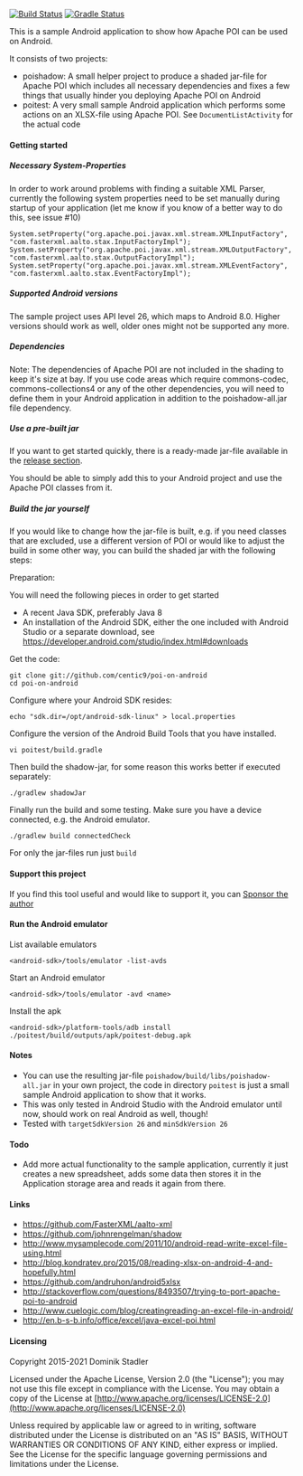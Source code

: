 [![Build Status](https://img.shields.io/endpoint.svg?url=https%3A%2F%2Factions-badge.atrox.dev%2Fcentic9%2Fpoi-on-android%2Fbadge&style=plastic)](https://actions-badge.atrox.dev/centic9/poi-on-android/goto)
[![Gradle Status](https://gradleupdate.appspot.com/centic9/poi-on-android/status.svg?branch=master)](https://gradleupdate.appspot.com/centic9/poi-on-android/status)

This is a sample Android application to show how
Apache POI can be used on Android.

It consists of two projects:
* poishadow: A small helper project to produce
  a shaded jar-file for Apache POI which includes
  all necessary dependencies and fixes a few things
  that usually hinder you deploying Apache POI on
  Android
* poitest: A very small sample Android application
  which performs some actions on an XLSX-file using
  Apache POI. See `DocumentListActivity` for the actual
  code

#### Getting started

##### Necessary System-Properties

In order to work around problems with finding a suitable XML Parser, currently
the following system properties need to be set manually during startup of your
application (let me know if you know of a better way to do this, see issue #10)

    System.setProperty("org.apache.poi.javax.xml.stream.XMLInputFactory", "com.fasterxml.aalto.stax.InputFactoryImpl");
    System.setProperty("org.apache.poi.javax.xml.stream.XMLOutputFactory", "com.fasterxml.aalto.stax.OutputFactoryImpl");
    System.setProperty("org.apache.poi.javax.xml.stream.XMLEventFactory", "com.fasterxml.aalto.stax.EventFactoryImpl");

##### Supported Android versions

The sample project uses API level 26, which maps to Android 8.0. Higher versions should work as well, 
older ones might not be supported any more.

##### Dependencies

Note: The dependencies of Apache POI are not included in the shading to keep it's size at bay. If you use code
areas which require commons-codec, commons-collections4 or any of the other dependencies, you will need to define
them in your Android application in addition to the poishadow-all.jar file dependency.

##### Use a pre-built jar

If you want to get started quickly, there is a ready-made jar-file available in the 
[release section](https://github.com/centic9/poi-on-android/releases). 

You should be able to simply add this to your Android project and use the Apache POI
classes from it.

##### Build the jar yourself

If you would like to change how the jar-file is built, e.g. if you need classes that
are excluded, use a different version of POI or would like to adjust the build in some
other way, you can build the shaded jar with the following steps:

Preparation:

You will need the following pieces in order to get started

* A recent Java SDK, preferably Java 8
* An installation of the Android SDK, either the one included
  with Android Studio or a separate download, see
  https://developer.android.com/studio/index.html#downloads

Get the code:

    git clone git://github.com/centic9/poi-on-android
    cd poi-on-android

Configure where your Android SDK resides:

    echo "sdk.dir=/opt/android-sdk-linux" > local.properties

Configure the version of the Android Build Tools that you have installed.

    vi poitest/build.gradle

Then build the shadow-jar, for some reason this works better if executed separately:

    ./gradlew shadowJar

Finally run the build and some testing. Make sure you have a device connected, e.g. the Android emulator.

    ./gradlew build connectedCheck

For only the jar-files run just `build`

#### Support this project

If you find this tool useful and would like to support it, you can [Sponsor the author](https://github.com/sponsors/centic9)

#### Run the Android emulator

List available emulators

    <android-sdk>/tools/emulator -list-avds

Start an Android emulator

    <android-sdk>/tools/emulator -avd <name>

Install the apk

    <android-sdk>/platform-tools/adb install ./poitest/build/outputs/apk/poitest-debug.apk

#### Notes

* You can use the resulting jar-file `poishadow/build/libs/poishadow-all.jar`
  in your own project, the code in directory `poitest` is
  just a small sample Android application to show that it works.
* This was only tested in Android Studio with the Android
  emulator until now, should work on real Android as well, though!
* Tested with `targetSdkVersion 26` and `minSdkVersion 26`

#### Todo

* Add more actual functionality to the sample application,
  currently it just creates a new spreadsheet, adds some data
  then stores it in the Application storage area and reads it
  again from there.

#### Links

* https://github.com/FasterXML/aalto-xml
* https://github.com/johnrengelman/shadow
* http://www.mysamplecode.com/2011/10/android-read-write-excel-file-using.html
* http://blog.kondratev.pro/2015/08/reading-xlsx-on-android-4-and-hopefully.html
* https://github.com/andruhon/android5xlsx
* http://stackoverflow.com/questions/8493507/trying-to-port-apache-poi-to-android
* http://www.cuelogic.com/blog/creatingreading-an-excel-file-in-android/
* http://en.b-s-b.info/office/excel/java-excel-poi.html

#### Licensing

   Copyright 2015-2021 Dominik Stadler

   Licensed under the Apache License, Version 2.0 (the "License");
   you may not use this file except in compliance with the License.
   You may obtain a copy of the License at [http://www.apache.org/licenses/LICENSE-2.0](http://www.apache.org/licenses/LICENSE-2.0)

   Unless required by applicable law or agreed to in writing, software
   distributed under the License is distributed on an "AS IS" BASIS,
   WITHOUT WARRANTIES OR CONDITIONS OF ANY KIND, either express or implied.
   See the License for the specific language governing permissions and
   limitations under the License.
